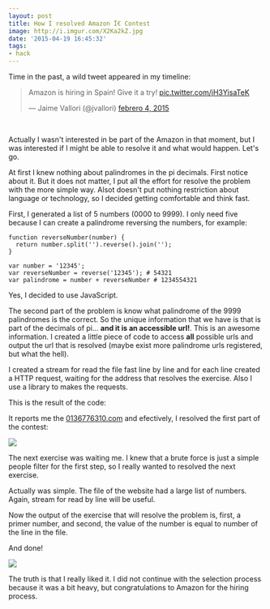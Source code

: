 ```yaml
---
layout: post
title: How I resolved Amazon Ï€ Contest
image: http://i.imgur.com/X2Ka2kZ.jpg
date: '2015-04-19 16:45:32'
tags:
- hack
---
```


Time in the past, a wild tweet appeared in my timeline:

<blockquote class="twitter-tweet" lang="es"><p>Amazon is hiring in Spain! Give it a try! <a href="http://t.co/jH3YisaTeK">pic.twitter.com/jH3YisaTeK</a></p>&mdash; Jaime Vallori (@jvallori) <a href="https://twitter.com/jvallori/status/563046478521057280">febrero 4, 2015</a></blockquote>
<script async src="//platform.twitter.com/widgets.js" charset="utf-8"></script>

</br>

Actually I wasn't interested in be part of the Amazon in that moment, but I was interested if I might be able to resolve it and what would happen. Let's go.

At first I knew nothing about palindromes in the pi decimals. First notice about it. But it does not matter, I put all the effort for resolve the problem with the more simple way. Alsot doesn't put nothing restriction about language or technology, so I decided getting comfortable and think fast.

First, I generated a list of 5 numbers (0000 to 9999). I only need five because I can create a palindrome reversing the numbers, for example:

```
function reverseNumber(number) {
  return number.split('').reverse().join('');
}

var number = '12345';
var reverseNumber = reverse('12345'); # 54321
var palindrome = number + reverseNumber # 1234554321
```

Yes, I decided to use JavaScript.

The second part of the problem is know what palindrome of the 9999 palindromes is the correct. So the unique information that we have is that is part of the decimals of pi... **and it is an accessible url!**. This is an awesome information. I created a little piece of code to access **all** possible urls and output the url that is resolved (maybe exist more palindrome urls registered, but what the hell).

I created a stream for read the file fast line by line and for each line created a HTTP request, waiting for the address that resolves the exercise. Also I use a library to makes the requests.

This is the result of the code: 

<script src="https://gist.github.com/Kikobeats/79d6c0baad034fc43b42.js"></script>

It reports me the [0136776310.com](http://0136776310.com) and efectively, I resolved the first part of the contest:

![](http://i.imgur.com/VRxy2EE.png)

The next exercise was waiting me. I knew that a brute force is just a simple people filter for the first step, so I really wanted to resolved the next exercise.

Actually was simple. The file of the website had a large list of numbers. Again, stream for read by line will be useful. 

Now the output of the exercise that will resolve the problem is, first, a primer number, and second, the value of the number is equal to number of the line in the file.

<script src="https://gist.github.com/Kikobeats/2a0788020b85fbd5b882.js"></script>

And done!

![](http://i.imgur.com/HfezX6c.png)

The truth is that I really liked it. I did not continue with the selection process because it was a bit heavy, but congratulations to Amazon for the hiring process.